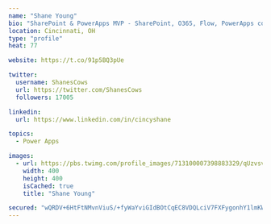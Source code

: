 ```yaml
---
name: "Shane Young"
bio: "SharePoint & PowerApps MVP - SharePoint, O365, Flow, PowerApps consulting? @PowerApps911 | Pure Snark? You found it."
location: Cincinnati, OH
type: "profile"
heat: 77

website: https://t.co/91p5BQ3pUe

twitter:
  username: ShanesCows
  url: https://twitter.com/ShanesCows
  followers: 17005

linkedin:
  url: https://www.linkedin.com/in/cincyshane

topics:
  - Power Apps

images:
  - url: https://pbs.twimg.com/profile_images/713100007398883329/qUzvsvQ3_400x400.jpg
    width: 400
    height: 400
    isCached: true
    title: "Shane Young"

secured: "wQRDV+6HtFtNMvnViuS/+fyWaYviGIdBOtCqEC8VDQLciV7FXFygonhY1lmKW6cCq8881gZJWqrFJJvUb2MU7EaF4HiIDw5n/e8LXOzIE9b/kCR/M8eBCyzmpT9vjuFdjyX0kd1NuMSPE1hDMJj1ojEvBRknrnRJZ5XtnPI+V3nJ0gWKmZMOq6ZoFRmDSulT+c0vz6+31R/UYqkpEa/kt03DkiE093PUxRCsSeZdtWpV0Jk/e8R4Wr9cPanucM+Si2peq3L7dh8SsNFpXgUyU0Xgaqh2IyFM7t/1DrvYccZzuGDYUwANXJn562McLUZXuYFU47/adsUBZBsbfmcWBA6BtHf7XSCfeSHaQujQUoVLBLn69A+PQObvH9DMUN5VOeHCljVJL7dEJPwnT0MOYR8x3zSRw0/gQ+MlWL1LXY4=;4WUmQsFH+y7wf9rhHgI6qQ=="
---
```


